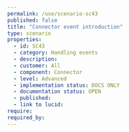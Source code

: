 ```yaml
---
permalink: /use/scenario-sc43
published: false
title: "Connector event introduction"
type: scenario
properties:
  - id: SC43
  - category: Handling events
  - description:
  - customer: All
  - component: Connector
  - level: Advanced
  - implementation status: DOCS ONLY
  - documentation status: OPEN
  - published:
  - link to lucid:
require:
required_by:
---
```

